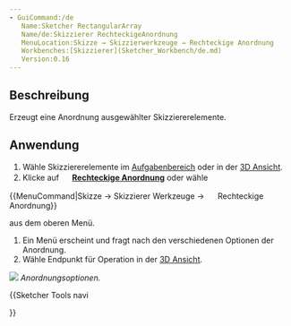 ```yaml
---
- GuiCommand:/de
   Name:Sketcher RectangularArray
   Name/de:Skizzierer RechteckigeAnordnung
   MenuLocation:Skizze → Skizzierwerkzeuge → Rechteckige Anordnung
   Workbenches:[Skizzierer](Sketcher_Workbench/de.md)
   Version:0.16
---
```



</div>

## Beschreibung

Erzeugt eine Anordnung ausgewählter Skizziererelemente.

## Anwendung


<div class="mw-translate-fuzzy">

1.  Wähle Skizziererelemente im [Aufgabenbereich](task_panel/de.md) oder in der [3D Ansicht](3D_view/de.md).
2.  Klicke auf **<img src=images/Sketcher_RectangularArray.svg style="width:16px"> [Rechteckige Anordnung](Sketcher_RectangularArray/de.md)** oder wähle


{{MenuCommand|Skizze → Skizzierer Werkzeuge → 
<img src=images/Sketcher_RectangularArray.svg style="width:16px"> Rechteckige Anordnung}}

aus dem oberen Menü.

1.  Ein Menü erscheint und fragt nach den verschiedenen Optionen der Anordnung.
2.  Wähle Endpunkt für Operation in der [3D Ansicht](3D_view/de.md).


</div>

![](images/Sketcher_RectangularArray_Options.jpg ) *Anordnungsoptionen.*


<div class="mw-translate-fuzzy">





</div>


{{Sketcher Tools navi

}}  

